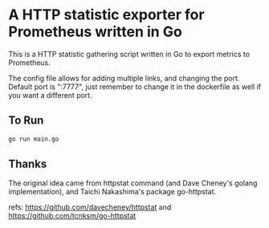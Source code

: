 A HTTP statistic exporter for Prometheus written in Go
======
This is a HTTP statistic gathering script written in Go to export metrics to Prometheus.

The config file allows for adding multiple links, and changing the port. Default port is ":7777", just remember to change it in the dockerfile as well if you want a different port.

To Run
--
```bash
go run main.go
```

Thanks
------
The original idea came from httpstat command (and Dave Cheney's golang implementation), and Taichi Nakashima's package go-httpstat.

refs: https://github.com/davecheney/httpstat and https://github.com/tcnksm/go-httpstat
